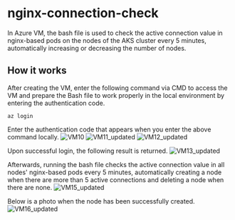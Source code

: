 # nginx-connection-check

In Azure VM, the bash file is used to check the active connection value in nginx-based pods on the nodes of the AKS cluster every 5 minutes, automatically increasing or decreasing the number of nodes.

## How it works

After creating the VM, enter the following command via CMD to access the VM and prepare the Bash file to work properly in the local environment by entering the authentication code.
```
az login
```

Enter the authentication code that appears when you enter the above command locally.
![VM10](https://github.com/Bullishman/nginx-connection-check/assets/42830393/49c573dc-15db-4f69-bb4b-e56545247471)
![VM11_updated](https://github.com/Bullishman/nginx-connection-check/assets/42830393/4603edb2-7a4f-4add-bec0-c6218bbb42a2)
![VM12_updated](https://github.com/Bullishman/nginx-connection-check/assets/42830393/2570669b-49f0-478c-8a6e-8c3be09f6e07)

Upon successful login, the following result is returned.
![VM13_updated](https://github.com/Bullishman/nginx-connection-check/assets/42830393/a95a5b50-8d53-44f5-883b-cd0fbccb55cd)

Afterwards, running the bash file checks the active connection value in all nodes' nginx-based pods every 5 minutes, automatically creating a node when there are more than 5 active connections and deleting a node when there are none.
![VM15_updated](https://github.com/Bullishman/nginx-connection-check/assets/42830393/9585b576-b152-46ad-8b50-c893576b6cf5)

Below is a photo when the node has been successfully created.
![VM16_updated](https://github.com/Bullishman/nginx-connection-check/assets/42830393/723ae333-c45d-4934-b11e-ee70964d599f)
